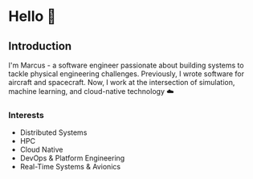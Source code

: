 # Hello 👋

## Introduction
I'm Marcus - a software engineer passionate about building systems to tackle physical engineering challenges. Previously, I wrote software for aircraft and spacecraft. Now, I work at the intersection of simulation, machine learning, and cloud-native technology ☁️

### Interests
- Distributed Systems
- HPC
- Cloud Native
- DevOps & Platform Engineering
- Real-Time Systems & Avionics
